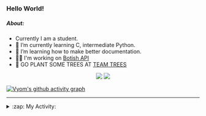 ### Hello World!

##### About:
- Currently I am a student.
- 🌱 I’m currently learning C, intermediate Python.
- 🌱 I’m learning how to make better documentation.
- 👨‍💻 I'm working on [Botish API](https://github.com/Vyvy-vi/api)
- 🌱 GO PLANT SOME TREES AT [TEAM TREES](https://teamtrees.org/)

<p align="center">
  <a href="https://twitter.com/Vyvy_viM"><img target="_blank" src="https://img.shields.io/badge/twitter%20@Vyvy_viM-0D95E8?style=for-the-badge&logo=twitter&logoColor=white"/></a> 
  <a href="https://vyvy-vi.github.io/portfolio"><img target="_blank" src="https://img.shields.io/badge/-I_love_open_source-green?style=for-the-badge&logo=github&logoColor=black"/></a> 
</p>

[![Vyom's github activity graph](https://activity-graph.herokuapp.com/graph?username=Vyvy-vi)](https://github.com/ashutosh00710/github-readme-activity-graph)

---
<details>
  <summary>:zap: My Activity:</summary>
  
<!--START_SECTION:waka-->
![Code Time](http://img.shields.io/badge/Code%20Time-665%20hrs%2024%20mins-blue)

**I'm a Night 🦉** 

```text
🌞 Morning    49 commits     ██░░░░░░░░░░░░░░░░░░░░░░░   8.64% 
🌆 Daytime    133 commits    █████░░░░░░░░░░░░░░░░░░░░   23.46% 
🌃 Evening    178 commits    ███████░░░░░░░░░░░░░░░░░░   31.39% 
🌙 Night      207 commits    █████████░░░░░░░░░░░░░░░░   36.51%

```
📅 **I'm Most Productive on Sunday** 

```text
Monday       58 commits     ██░░░░░░░░░░░░░░░░░░░░░░░   10.23% 
Tuesday      95 commits     ████░░░░░░░░░░░░░░░░░░░░░   16.75% 
Wednesday    88 commits     ████░░░░░░░░░░░░░░░░░░░░░   15.52% 
Thursday     71 commits     ███░░░░░░░░░░░░░░░░░░░░░░   12.52% 
Friday       58 commits     ██░░░░░░░░░░░░░░░░░░░░░░░   10.23% 
Saturday     63 commits     ██░░░░░░░░░░░░░░░░░░░░░░░   11.11% 
Sunday       134 commits    ██████░░░░░░░░░░░░░░░░░░░   23.63%

```


📊 **This Week I Spent My Time On** 

```text
🔥 Editors: 
Vim                      6 hrs 36 mins       ██████████████░░░░░░░░░░░   57.56% 
VS Code                  4 hrs 52 mins       ██████████░░░░░░░░░░░░░░░   42.44%

🐱‍💻 Projects: 
file-utils               4 hrs 36 mins       ██████████░░░░░░░░░░░░░░░   40.12% 
faceapp-backend          3 hrs 49 mins       ████████░░░░░░░░░░░░░░░░░   33.38% 
praise_backend_js        41 mins             █░░░░░░░░░░░░░░░░░░░░░░░░   6.0% 
discord-bot-assignment-1.38 mins             █░░░░░░░░░░░░░░░░░░░░░░░░   5.54% 
Unknown Project          37 mins             █░░░░░░░░░░░░░░░░░░░░░░░░   5.48%

```


 Last Updated on 16/03/2022 22:04:37 UTC
<!--END_SECTION:waka-->
</details>
